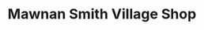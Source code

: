 ---
title: "Mawnan Smith Village Shop"
url: /falmouth/mawnan-smith-village-shop/
shop: Lebensmittel
---
